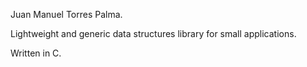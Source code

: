Juan Manuel Torres Palma.

Lightweight and generic data structures library for small applications.

Written in C.
